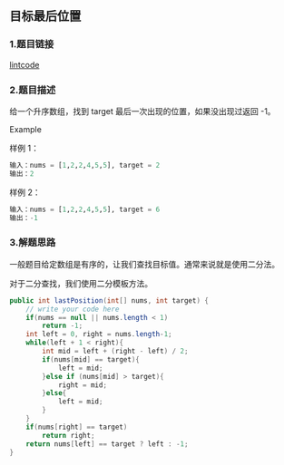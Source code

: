 ## 目标最后位置
### 1.题目链接
[lintcode](https://www.lintcode.com/problem/458/)

### 2.题目描述

给一个升序数组，找到 target 最后一次出现的位置，如果没出现过返回 -1。

Example

样例 1：

```sql
输入：nums = [1,2,2,4,5,5], target = 2
输出：2
```

样例 2：

```sql
输入：nums = [1,2,2,4,5,5], target = 6
输出：-1
```

### 3.解题思路

一般题目给定数组是有序的，让我们查找目标值。通常来说就是使用二分法。

对于二分查找，我们使用二分模板方法。

```java
public int lastPosition(int[] nums, int target) {
    // write your code here
    if(nums == null || nums.length < 1)
        return -1;
    int left = 0, right = nums.length-1;
    while(left + 1 < right){
        int mid = left + (right - left) / 2;
        if(nums[mid] == target){
            left = mid;
        }else if (nums[mid] > target){
            right = mid;
        }else{
            left = mid;
        }
    }
    if(nums[right] == target)
        return right;
    return nums[left] == target ? left : -1;
}
```

